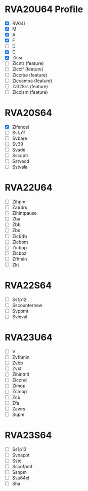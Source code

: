 # RVA20U64 Profile
- [x] RV64I
- [x] M
- [x] A
- [x] F
- [ ] D
- [x] C
- [x] Zicsr
- [ ] Zicntr   (feature)
- [ ] Ziccif   (feature)
- [ ] Ziccrse  (feature)
- [ ] Ziccamoa (feature)
- [ ] Za128rs  (feature)
- [ ] Zicclsm  (feature)

# RVA20S64
- [x] Zifencei
- [ ] Ss1p11
- [ ] Svbare
- [ ] Sv39
- [ ] Svade
- [ ] Ssccptr
- [ ] Sstvecd
- [ ] Sstvala

# RVA22U64
- [ ] Zihpm
- [ ] Za64rs
- [ ] Zihintpause
- [ ] Zba
- [ ] Zbb
- [ ] Zbs
- [ ] Zic64b
- [ ] Zicbom
- [ ] Zicbop
- [ ] Zicboz
- [ ] Zfhmin
- [ ] Zkt

# RVA22S64
- [ ] Ss1p12
- [ ] Sscounternew
- [ ] Svpbmt
- [ ] Svinval

# RVA23U64
- [ ] V
- [ ] Zvfhmin
- [ ] Zvbb
- [ ] Zvkt
- [ ] Zihintntl
- [ ] Zicond
- [ ] Zimop
- [ ] Zcmop
- [ ] Zcb
- [ ] Zfa
- [ ] Zawrs
- [ ] Supm

# RVA23S64
- [ ] Ss1p13
- [ ] Svnapot
- [ ] Sstc
- [ ] Sscofpmf
- [ ] Ssnpm
- [ ] Ssu64xl
- [ ] Sha

